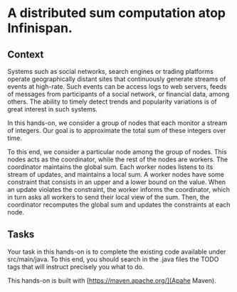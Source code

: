 # A distributed sum computation atop Infinispan.

## Context

Systems such as social networks, search engines or trading platforms operate geographically distant sites
that continuously generate streams of events at high-rate.
Such events can be access logs to web servers, feeds of messages from participants of a social network, or financial data, among others.
The ability to timely detect trends and popularity variations is of great interest in such systems.

In this hands-on, we consider a group of nodes that each monitor a stream of integers.
Our goal is to approximate the total sum of these integers over time.

To this end, we consider a particular node among the group of nodes.
This nodes acts as the coordinator, while the rest of the nodes are workers.
The coordinator maintains the global sum.
Each worker nodes listens to its stream of updates, and maintains a local sum.
A worker nodes have some constraint that consists in an upper and a lower bound on the value.
When an update violates the constraint, the worker informs the coordinator,
which in turn asks all workers to send their local view of the sum.
Then, the coordinator recomputes the global sum and updates the constraints at each node.

## Tasks

Your task in this hands-on is to complete the existing code available under src/main/java.
To this end, you should search in the .java files the TODO
tags that will instruct precisely you what to do.

This hands-on is built with [https://maven.apache.org/](Apahe Maven).
